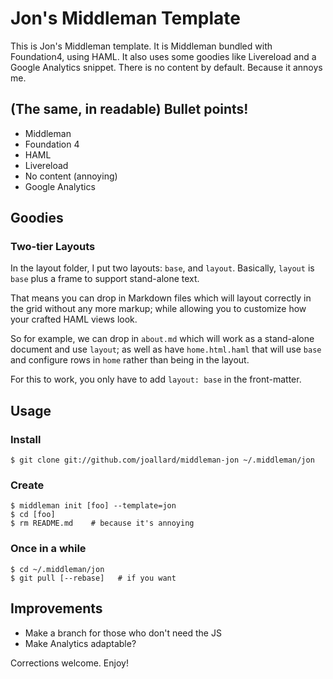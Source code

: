 Jon's Middleman Template
========================
This is Jon's Middleman template. It is Middleman bundled with
Foundation4, using HAML. It also uses some goodies like Livereload 
and a Google Analytics snippet.  There is no content by default. Because
it annoys me.

## (The same, in readable) Bullet points!
* Middleman
* Foundation 4
* HAML
* Livereload
* No content (annoying)
* Google Analytics

## Goodies
### Two-tier Layouts
In the layout folder, I put two layouts: `base`, and `layout`.
Basically, `layout` is `base` plus a frame to support stand-alone text.

That means you can drop in Markdown files which will layout correctly
in the grid without any more markup; while allowing you to customize
how your crafted HAML views look.

So for example, we can drop in `about.md` which will work as a
stand-alone document and use `layout`; as well as have `home.html.haml`
that will use `base` and configure rows in `home` rather than being in
the layout. 

For this to work, you only have to add `layout: base` in the
front-matter.

## Usage
### Install

    $ git clone git://github.com/joallard/middleman-jon ~/.middleman/jon

### Create

    $ middleman init [foo] --template=jon
    $ cd [foo]
    $ rm README.md    # because it's annoying

### Once in a while
    
    $ cd ~/.middleman/jon
    $ git pull [--rebase]   # if you want

## Improvements

* Make a branch for those who don't need the JS
* Make Analytics adaptable?

Corrections welcome. Enjoy!
